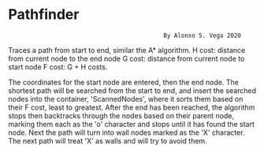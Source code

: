 # Pathfinder
                                                By Alonso S. Vega 2020
                                                
Traces a path from start to end, similar the A* algorithm.
H cost: distance from current node to the end node
G cost: distance from current node to start node
F cost: G + H costs.

The coordinates for the start node are entered, then the end node. The shortest path will be searched from the start to end, and insert the searched nodes into the container, 'ScannedNodes', where it sorts them based on their F cost, least to greatest. After the end has been reached, the algorithm stops then backtracks through the nodes based on their parent node, marking them each as the 'o' character and stops until it has found the start node.
Next the path will turn into wall nodes marked as the 'X' character. The next path will treat 'X' as walls and will try to avoid them.

